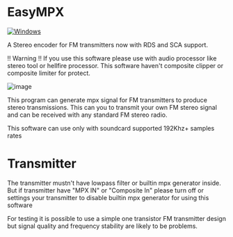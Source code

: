 # EasyMPX
[![Windows](https://badgen.net/badge/icon/windows?icon=windows&label)](https://microsoft.com/windows/)

A Stereo encoder for FM transmitters now with RDS and SCA support.

!! Warning !! If you use this software please use with audio processor like stereo tool or hellfire processor. This software haven't composite clipper or composite limiter for protect.

![image](https://github.com/damp11113/FM-MPX-Processor/assets/64675096/f4fe9d1e-4908-4ddb-9038-80327d59091a)

This program can generate mpx signal for FM transmitters to produce stereo transmissions. 
This can you to transmit your own FM stereo signal and can be received with any standard FM stereo radio. 

This software can use only with soundcard supported 192Khz+ samples rates 

# Transmitter
The transmitter mustn't have lowpass filter or builtin mpx generator inside. But if transmitter have "MPX IN" or "Composite In" please turn off or settings your transmitter to disable builtin mpx generator for using this software

For testing it is possible to use a simple one transistor FM transmitter design but signal quality and frequency stability are likely to be problems.
